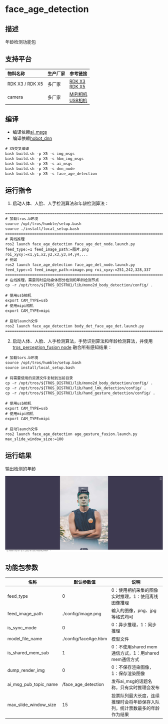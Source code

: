 # face_age_detection

## 描述

年龄检测功能包

## 支持平台

| 物料名称        | 生产厂家 | 参考链接                                                                                                                                              |
| :-------------- | -------- | ----------------------------------------------------------------------------------------------------------------------------------------------------- |
| RDK X3 / RDK X5 | 多厂家   | [RDK X3](https://developer.d-robotics.cc/rdkx3)<br>[RDK X5](https://developer.d-robotics.cc/rdkx5)                                                    |
| camera          | 多厂家   | [MIPI相机](https://developer.horizon.cc/nodehubdetail/168958376283445781)<br>[USB相机](https://developer.horizon.cc/nodehubdetail/168958376283445777) |

## 编译

- 编译依赖[ai_msgs](https://github.com/D-Robotics/hobot_msgs)
- 编译依赖[hobot_dnn](https://github.com/D-Robotics/hobot_dnn)

```shell
# X5交叉编译
bash build.sh -p X5 -s img_msgs
bash build.sh -p X5 -s hbm_img_msgs
bash build.sh -p X5 -s ai_msgs
bash build.sh -p X5 -s dnn_node
bash build.sh -p X5 -s face_age_detection
```

## 运行指令

1. 启动人体、人脸、人手检测算法和年龄检测算法：

```shell
===============================================================================================================================
# 加载tros.b环境
source /opt/tros/humble/setup.bash
source ./install/local_setup.bash
===============================================================================================================================
# 离线推理
ros2 launch face_age_detection face_age_det_node.launch.py feed_type:=1 feed_image_path:=图片.png roi_xyxy:=x1,y1,x2,y2,x3,y3,x4,y4,...
# 例如
ros2 launch face_age_detection face_age_det_node.launch.py feed_type:=1 feed_image_path:=image.png roi_xyxy:=251,242,328,337
===============================================================================================================================
# 在线推理，需要同时启动身体部分检测和年龄检测节点
cp -r /opt/tros/${TROS_DISTRO}/lib/mono2d_body_detection/config/ .

# 使用usb相机
export CAM_TYPE=usb
# 使用mipi相机
export CAM_TYPE=mipi

# 启动launch文件
ros2 launch face_age_detection body_det_face_age_det.launch.py
===============================================================================================================================
```


2. 启动人体、人脸、人手检测算法，手势识别算法和年龄检测算法，并使用 [tros_perception_fusion node](https://github.com/D-Robotics/tros_perception_common/tree/develop/tros_perception_fusion) 融合所有感知结果：

```shell
# 加载tors.b环境
source /opt/tros/humble/setup.bash
source install/local_setup.bash

# 将需要使用的资源文件复制到当前目录
cp -r /opt/tros/${TROS_DISTRO}/lib/mono2d_body_detection/config/ .
cp -r /opt/tros/${TROS_DISTRO}/lib/hand_lmk_detection/config/ .
cp -r /opt/tros/${TROS_DISTRO}/lib/hand_gesture_detection/config/ .

# 使用usb相机
export CAM_TYPE=usb
# 使用mipi相机
export CAM_TYPE=mipi

# 启动launch文件
ros2 launch face_age_detection age_gesture_fusion.launch.py max_slide_window_size:=100
```

## 运行结果

输出检测的年龄

![](./doc/face_age_det_render.png)

## 功能包参数

| 名称                  | 默认参数值           | 说明                                                                       |
| --------------------- | -------------------- | -------------------------------------------------------------------------- |
| feed_type             | 0                    | 0：使用相机采集的图像实时推理，1：使用离线图像推理                         |
| feed_image_path       | ./config/image.png   | 输入的图像，png、jpg等格式均可                                             |
| is_sync_mode          | 0                    | 0：异步推理，1：同步推理                                                   |
| model_file_name       | ./config/faceAge.hbm | 模型文件                                                                   |
| is_shared_mem_sub     | 1                    | 0：不使用shared mem通信方式，1：用shared mem通信方式                       |
| dump_render_img       | 0                    | 0：不保存渲染图像，1：保存渲染图像                                         |
| ai_msg_pub_topic_name | /face_age_detection  | 发布ai_msg的话题名称，只有实时推理会发布                                   |
| max_slide_window_size | 15                   | 投票队列最大长度，连续推理时会将年龄保存入队列，统计票数最多的年龄作为结果 |

